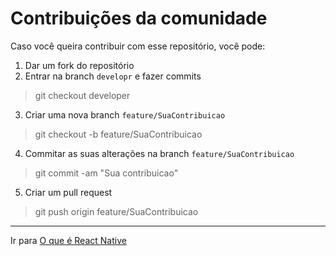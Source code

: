 # Contribuições da comunidade

Caso você queira contribuir com esse repositório, você pode:

1. Dar um fork do repositório
2. Entrar na branch `developr` e fazer commits
> git checkout developer
3. Criar uma nova branch `feature/SuaContribuicao`
> git checkout -b feature/SuaContribuicao
4. Commitar as suas alterações na branch `feature/SuaContribuicao`
> git commit -am "Sua contribuicao"
5. Criar um pull request
> git push origin feature/SuaContribuicao

------------------
Ir para [O que é React Native](/1-Introducao/OQueE.md)